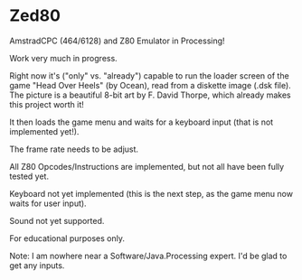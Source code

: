 # Zed80

AmstradCPC (464/6128) and Z80 Emulator in Processing!

Work very much in progress.

Right now it's ("only" vs. "already") capable to run the loader screen of the game "Head Over Heels" (by Ocean), read from a diskette image (.dsk file). 
The picture is a beautiful 8-bit art by F. David Thorpe, which already makes this project worth it!

It then loads the game menu and waits for a keyboard input (that is not implemented yet!).

The frame rate needs to be adjust.

All Z80 Opcodes/Instructions are implemented, but not all have been fully tested yet.

Keyboard not yet implemented (this is the next step, as the game menu now waits for user input).

Sound not yet supported.

For educational purposes only.

Note: I am nowhere near a Software/Java.Processing expert. I'd be glad to get any inputs.

